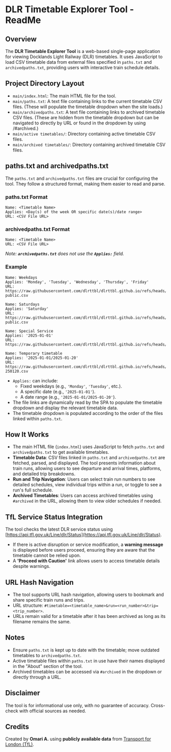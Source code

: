 # DLR Timetable Explorer Tool - ReadMe

## Overview

The **DLR Timetable Explorer Tool** is a web-based single-page application for viewing Docklands Light Railway (DLR) timetables. It uses JavaScript to load CSV timetable data from external files specified in `paths.txt` and `archivedpaths.txt`, providing users with interactive train schedule details.

## Project Directory Layout

- `main/index.html`: The main HTML file for the tool.
- `main/paths.txt`: A text file containing links to the current timetable CSV files. (These will populate the timetable dropdown when the site loads.)
- `main/archivedpaths.txt`: A text file containing links to archived timetable CSV files. (These are hidden from the timetable dropdown but can be navigated to directly by URL or found in the dropdown by using /#archived.)
- `main/active timetables/`: Directory containing active timetable CSV files.
- `main/archived timetables/`: Directory containing archived timetable CSV files.

## paths.txt and archivedpaths.txt

The `paths.txt` and `archivedpaths.txt` files are crucial for configuring the tool. They follow a structured format, making them easier to read and parse.

### paths.txt Format

```
Name: <Timetable Name>
Applies: <Day(s) of the week OR specific date(s)/date range>
URL: <CSV File URL>
```

### archivedpaths.txt Format

```
Name: <Timetable Name>
URL: <CSV File URL>
```

*Note: ********************************************************`archivedpaths.txt`******************************************************** does not use the ********************************************************`Applies:`******************************************************** field.*

### Example

```
Name: Weekdays
Applies: 'Monday', 'Tuesday', 'Wednesday', 'Thursday', 'Friday'
URL: https://raw.githubusercontent.com/dlrttbl/dlrttbl.github.io/refs/heads/main/active%20timetables/241104mf-public.csv

Name: Saturdays
Applies: 'Saturday'
URL: https://raw.githubusercontent.com/dlrttbl/dlrttbl.github.io/refs/heads/main/active%20timetables/241109sa-public.csv

Name: Special Service
Applies: '2025-01-01'
URL: https://raw.githubusercontent.com/dlrttbl/dlrttbl.github.io/refs/heads/main/active%20timetables/250101public.csv

Name: Temporary timetable
Applies: '2025-01-01/2025-01-20'
URL: https://raw.githubusercontent.com/dlrttbl/dlrttbl.github.io/refs/heads/main/active%20timetables/250101-250120.csv
```

- `Applies:` can include:
  - Fixed weekdays (e.g., `'Monday'`, `'Tuesday'`, etc.).
  - A specific date (e.g., `'2025-01-01'`).
  - A date range (e.g., `'2025-01-01/2025-01-20'`).
- The file links are dynamically read by the SPA to populate the timetable dropdown and display the relevant timetable data.
- The timetable dropdown is populated according to the order of the files linked within `paths.txt`.

## How It Works

- The main HTML file (`index.html`) uses JavaScript to fetch `paths.txt` and `archivedpaths.txt` to get available timetables.
- **Timetable Data**: CSV files linked in `paths.txt` and `archivedpaths.txt` are fetched, parsed, and displayed. The tool presents information about train runs, allowing users to see departure and arrival times, platforms, and detailed trip breakdowns.
- **Run and Trip Navigation**: Users can select train run numbers to see detailed schedules, view individual trips within a run, or toggle to see a run's full schedule.
- **Archived Timetables**: Users can access archived timetables using `#archived` in the URL, allowing them to view older schedules if needed.

## TfL Service Status Integration

The tool checks the latest DLR service status using [https://api.tfl.gov.uk/Line/dlr/Status](https://api.tfl.gov.uk/Line/dlr/Status).

- If there is active disruption or service modification, a **warning message** is displayed before users proceed, ensuring they are aware that the timetable cannot be relied upon.
- A **'Proceed with Caution'** link allows users to access timetable details despite warnings.

## URL Hash Navigation

- The tool supports URL hash navigation, allowing users to bookmark and share specific train runs and trips.
- URL structure: `#timetable=<timetable_name>&run=<run_number>&trip=<trip_number>`.
- URLs remain valid for a timetable after it has been archived as long as its filename remains the same.

## Notes

- Ensure `paths.txt` is kept up to date with the timetable; move outdated timetables to `archivedpaths.txt`.
- Active timetable files within `paths.txt` in use have their names displayed in the "About" section of the tool.
- Archived timetables can be accessed via `#archived` in the dropdown or directly through a URL.

## Disclaimer

The tool is for informational use only, with no guarantee of accuracy. Cross-check with official sources as needed.

## Credits

Created by **Omari A.** using **publicly available data** from [Transport for London (TfL)](https://tfl.gov.uk/corporate/transparency/freedom-of-information/foi-request-detail?referenceId=FOI-2196-2425).

